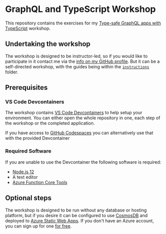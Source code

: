 # GraphQL and TypeScript Workshop

This repository contains the exercises for my [Type-safe GraphQL apps with TypeScript](https://www.aaron-powell.com/talks/type-safe-graphql-apps-with-typescript-workshop/) workshop.

## Undertaking the workshop

The workshop is designed to be instructor-led, so if you would like to participate in it contact me via the [info on my GitHub profile](https://github.com/aaronpowell). But it can be a self-directed workshop, with the guides being within the [`instructions`](instructions) folder.

## Prerequisites

### VS Code Devcontainers

The workshop contains [VS Code Devcontainers](https://code.visualstudio.com/docs/remote/containers?WT.mc_id=javascript-13112-aapowell) to help setup your environment. You can either open the whole repository in one, each step of the workshop or the completed application.

If you have access to [GitHub Codespaces](https://github.com/codespaces) you can alternatively use that with the provided Devcontainer

### Required Software

If you are unable to use the Devcontainer the following software is required:

- [Node.js 12](https://nodejs.org/dist/latest-v12.x/)
- A text editor
- [Azure Function Core Tools](https://docs.microsoft.com/azure/azure-functions/functions-run-local?WT.mc_id=javascript-13112-aapowell#v2)

## Optional steps

The workshop is designed to be run without any database or hosting platform, but if you desire it can be configured to use [CosmosDB](https://docs.microsoft.com/azure/cosmos-db/serverless?WT.mc_id=javascript-13112-aapowell) and deployed to [Azure Static Web Apps](https://docs.microsoft.com/azure/static-web-apps/?WT.mc_id=javascript-13112-aapowell). If you don't have an Azure account, you can sign up for one [for free](https://azure.microsoft.com/free/?WT.mc_id=javascript-13112-aapowell).
